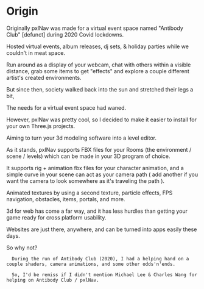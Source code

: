 # Origin

Originally pxlNav was made for a virtual event space named "Antibody Club" [defunct] during 2020 Covid lockdowns.
    
Hosted virtual events, album releases, dj sets, & holiday parties while we couldn't in meat space.

Run around as a display of your webcam, chat with others within a visible distance, grab some items to get "effects" and explore a couple different artist's created environments.

But since then, society walked back into the sun and stretched their legs a bit,
    
   The needs for a virtual event space had waned.

However, pxlNav was pretty cool, so I decided to make it easier to install for your own Three.js projects.
    
   Aiming to turn your 3d modeling software into a level editor.

As it stands, pxlNav supports FBX files for your Rooms (the environment / scene / levels) which can be made in your 3D program of choice.
    
   It supports rig + animation fbx files for your character animation, and a simple curve in your scene can act as your camera path ( add another if you want the camera to look somewhere as it's traveling the path ).
    
   Animated textures by using a second texture, particle effects, FPS navigation, obstacles, items, portals, and more.

3d for web has come a far way, and it has less hurdles than getting your game ready for cross platform usability.
    
   Websites are just there, anywhere, and can be turned into apps easily these days.
    
   So why not?

      During the run of Antibody Club (2020), I had a helping hand on a couple shaders, camera animations, and some other odds'n'ends. 

      So, I'd be remiss if I didn't mention Michael Lee & Charles Wang for helping on Antibody Club / pxlNav.